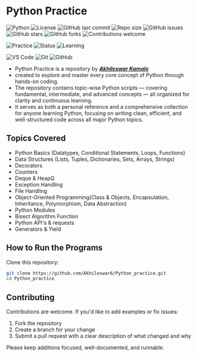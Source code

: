 # Python Practice
![Python](https://img.shields.io/badge/Python-3.10-blue.svg?logo=python)
![License](https://img.shields.io/badge/License-MIT-green.svg)
![GitHub last commit](https://img.shields.io/github/last-commit/Akhileswar6/Python_practice?logo=git&color=yellow)
![Repo size](https://img.shields.io/github/repo-size/Akhileswar6/Python_practice?color=blue)
![GitHub issues](https://img.shields.io/github/issues/Akhileswar6/Python_practice?color=brightgreen)
![GitHub stars](https://img.shields.io/github/stars/Akhileswar6/Python_practice?color=orange)
![GitHub forks](https://img.shields.io/github/forks/Akhileswar6/Python_practice?color=blueviolet)
![Contributions welcome](https://img.shields.io/badge/Contributions-Welcome-brightgreen?logo=github)


![Practice](https://img.shields.io/badge/Practice-Python%20Problems-orange?logo=geeksforgeeks)
![Status](https://img.shields.io/badge/Status-Active-success?logo=github)
![Learning](https://img.shields.io/badge/Learning-GeeksforGeeks-blue?logo=geeksforgeeks)

![VS Code](https://img.shields.io/badge/Editor-VS%20Code-blue?logo=visualstudiocode)
![Git](https://img.shields.io/badge/Version%20Control-Git-orange?logo=git)
![GitHub](https://img.shields.io/badge/Hosted%20on-GitHub-black?logo=github)




- Python Practice is a repository by [***Akhileswar Kamale***](https://github.com/Akhileswar6)
- created to explore and master every core concept of Python through hands-on coding.
- The repository contains topic-wise Python scripts — covering fundamental, intermediate, and advanced concepts — all organized for clarity and continuous learning.
- It serves as both a personal reference and a comprehensive collection for anyone learning Python, focusing on writing clean, efficient, and well-structured code across all major Python topics.


##  Topics Covered
- Python Basics (Datatypes, Conditional Statements, Loops, Functions)
- Data Structures (Lists, Tuples, Dictionaries, Sets, Arrays, Strings)
- Decorators
- Counters
- Deque & HeapQ 
- Exception Handling
- File Handling
- Object-Oriented Programming(Class & Objects, Encapsulation, Inheritance, Polymorphism, Data Abstraction)
- Python Modules
- Bisect Algorithm Function
- Python API's & requests
- Generators & Yield


##  How to Run the Programs
Clone this repository:
```bash
git clone https://github.com/Akhileswar6/Python_practice.git
cd Python_practice
```



## Contributing

Contributions are welcome. If you'd like to add examples or fix issues:

1. Fork the repository
2. Create a branch for your change
3. Submit a pull request with a clear description of what changed and why

Please keep additions focused, well-documented, and runnable.


